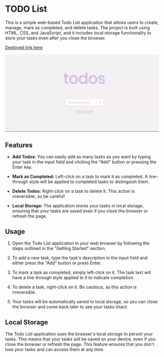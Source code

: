 # TODO List

This is a simple web-based Todo List application that allows users to create, manage, mark as completed, and delete tasks. The project is built using HTML, CSS, and JavaScript, and it includes local storage functionality to store your tasks even after you close the browser.

[Deployed link here](https://iqbalahmadi.github.io/TODO-List/) <br>

![Demo](./asset/Demo.gif)

## Features

- **Add Todos:** You can easily add as many tasks as you want by typing your task in the input field and clicking the "Add" button or pressing the Enter key.

- **Mark as Completed:** Left-click on a task to mark it as completed. A line-through style will be applied to completed tasks to distinguish them.

- **Delete Todos:** Right-click on a task to delete it. This action is irreversible, so be careful!

- **Local Storage:** The application stores your tasks in local storage, ensuring that your tasks are saved even if you close the browser or refresh the page.

## Usage

1. Open the Todo List application in your web browser by following the steps outlined in the "Getting Started" section.

2. To add a new task, type the task's description in the input field and either press the "Add" button or press Enter.

3. To mark a task as completed, simply left-click on it. The task text will have a line-through style applied to it to indicate completion.

4. To delete a task, right-click on it. Be cautious, as this action is irreversible.

5. Your tasks will be automatically saved to local storage, so you can close the browser and come back later to see your tasks intact.

## Local Storage

The Todo List application uses the browser's local storage to persist your tasks. This means that your tasks will be saved on your device, even if you close the browser or refresh the page. This feature ensures that you don't lose your tasks and can access them at any time.
